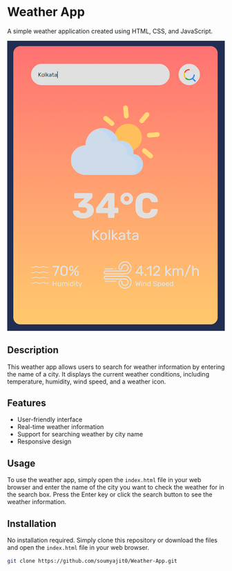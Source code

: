 # Weather App

A simple weather application created using HTML, CSS, and JavaScript.

![Weather App Screenshot](screenshot.png)

## Description

This weather app allows users to search for weather information by entering the name of a city. It displays the current weather conditions, including temperature, humidity, wind speed, and a weather icon.

## Features

- User-friendly interface
- Real-time weather information
- Support for searching weather by city name
- Responsive design

## Usage

To use the weather app, simply open the `index.html` file in your web browser and enter the name of the city you want to check the weather for in the search box. Press the Enter key or click the search button to see the weather information.

## Installation

No installation required. Simply clone this repository or download the files and open the `index.html` file in your web browser.

```bash
git clone https://github.com/soumyajit0/Weather-App.git